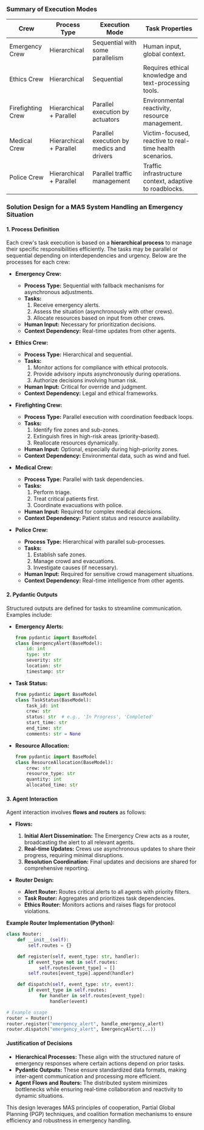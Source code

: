 ### Summary of Execution Modes

| **Crew**         | **Process Type**        | **Execution Mode**                       | **Task Properties**                                         |
|-------------------|-------------------------|------------------------------------------|------------------------------------------------------------|
| Emergency Crew    | Hierarchical           | Sequential with some parallelism         | Human input, global context.                               |
| Ethics Crew       | Hierarchical           | Sequential                               | Requires ethical knowledge and text-processing tools.      |
| Firefighting Crew | Hierarchical + Parallel| Parallel execution by actuators          | Environmental reactivity, resource management.             |
| Medical Crew      | Hierarchical + Parallel| Parallel execution by medics and drivers | Victim-focused, reactive to real-time health scenarios.    |
| Police Crew       | Hierarchical + Parallel| Parallel traffic management              | Traffic infrastructure context, adaptive to roadblocks.    |


### Solution Design for a MAS System Handling an Emergency Situation

#### 1. Process Definition
Each crew's task execution is based on a **hierarchical process** to manage their specific responsibilities efficiently. The tasks may be parallel or sequential depending on interdependencies and urgency. Below are the processes for each crew:

- **Emergency Crew:**
  - **Process Type:** Sequential with fallback mechanisms for asynchronous adjustments.
  - **Tasks:** 
    1. Receive emergency alerts.
    2. Assess the situation (asynchronously with other crews).
    3. Allocate resources based on input from other crews.
  - **Human Input:** Necessary for prioritization decisions.
  - **Context Dependency:** Real-time updates from other agents.

- **Ethics Crew:**
  - **Process Type:** Hierarchical and sequential.
  - **Tasks:**
    1. Monitor actions for compliance with ethical protocols.
    2. Provide advisory inputs asynchronously during operations.
    3. Authorize decisions involving human risk.
  - **Human Input:** Critical for override and judgment.
  - **Context Dependency:** Legal and ethical frameworks.

- **Firefighting Crew:**
  - **Process Type:** Parallel execution with coordination feedback loops.
  - **Tasks:**
    1. Identify fire zones and sub-zones.
    2. Extinguish fires in high-risk areas (priority-based).
    3. Reallocate resources dynamically.
  - **Human Input:** Optional, especially during high-priority zones.
  - **Context Dependency:** Environmental data, such as wind and fuel.

- **Medical Crew:**
  - **Process Type:** Parallel with task dependencies.
  - **Tasks:**
    1. Perform triage.
    2. Treat critical patients first.
    3. Coordinate evacuations with police.
  - **Human Input:** Required for complex medical decisions.
  - **Context Dependency:** Patient status and resource availability.

- **Police Crew:**
  - **Process Type:** Hierarchical with parallel sub-processes.
  - **Tasks:**
    1. Establish safe zones.
    2. Manage crowd and evacuations.
    3. Investigate causes (if necessary).
  - **Human Input:** Required for sensitive crowd management situations.
  - **Context Dependency:** Real-time intelligence from other agents.

#### 2. Pydantic Outputs
Structured outputs are defined for tasks to streamline communication. Examples include:

- **Emergency Alerts:**
  ```python
  from pydantic import BaseModel
  class EmergencyAlert(BaseModel):
      id: int
      type: str
      severity: str
      location: str
      timestamp: str
  ```

- **Task Status:**
  ```python
  from pydantic import BaseModel
  class TaskStatus(BaseModel):
      task_id: int
      crew: str
      status: str  # e.g., 'In Progress', 'Completed'
      start_time: str
      end_time: str
      comments: str = None
  ```

- **Resource Allocation:**
  ```python
  from pydantic import BaseModel
  class ResourceAllocation(BaseModel):
      crew: str
      resource_type: str
      quantity: int
      allocated_time: str
  ```

#### 3. Agent Interaction
Agent interaction involves **flows and routers** as follows:

- **Flows:**
  1. **Initial Alert Dissemination:** The Emergency Crew acts as a router, broadcasting the alert to all relevant agents.
  2. **Real-time Updates:** Crews use asynchronous updates to share their progress, requiring minimal disruptions.
  3. **Resolution Coordination:** Final updates and decisions are shared for comprehensive reporting.

- **Router Design:**
  - **Alert Router:** Routes critical alerts to all agents with priority filters.
  - **Task Router:** Aggregates and prioritizes task dependencies.
  - **Ethics Router:** Monitors actions and raises flags for protocol violations.

**Example Router Implementation (Python):**
```python
class Router:
    def __init__(self):
        self.routes = {}

    def register(self, event_type: str, handler):
        if event_type not in self.routes:
            self.routes[event_type] = []
        self.routes[event_type].append(handler)

    def dispatch(self, event_type: str, event):
        if event_type in self.routes:
            for handler in self.routes[event_type]:
                handler(event)

# Example usage
router = Router()
router.register("emergency_alert", handle_emergency_alert)
router.dispatch("emergency_alert", EmergencyAlert(...))
```

#### Justification of Decisions
- **Hierarchical Processes:** These align with the structured nature of emergency responses where certain actions depend on prior tasks.
- **Pydantic Outputs:** These ensure standardized data formats, making inter-agent communication and processing more efficient.
- **Agent Flows and Routers:** The distributed system minimizes bottlenecks while ensuring real-time collaboration and reactivity to dynamic situations.

This design leverages MAS principles of cooperation, Partial Global Planning (PGP) techniques, and coalition formation mechanisms to ensure efficiency and robustness in emergency handling.

